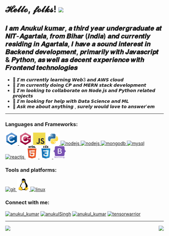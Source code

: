 <!-- ### I am [Anukul](https://drive.google.com/file/d/1GrncE-LrTObbN-lv5aQpjaZNsGDOVjny/view?usp=sharing), a web developer, profound with <strong>CSS3</strong> and <strong>MERN stack<strong/> and interested in Statistical learning and <strong>ML</strong> <br><hr/>

###

<br>[More about me](https://anukul-portfolio.netlify.app/)<br>

<img alt="GIF" src="https://media.giphy.com/media/jTNG3RF6EwbkpD4LZx/giphy.gif" /><br><br>

- 🔭 I’m currently working with MERN stack
- 🌱 I’m currently learning Vue.js and Python
- 👯 I’m looking to collaborate on web development
- 🤔 I’m looking for help with graphics designing and Machine learning
- 💬 Ask me about anything , surely would love to answer'em
- 📫 How to reach me: on any of the social media platforms
- 
- ⚡ Fun fact: Flexbox rather than Grid
 -->
 # 𝓗𝓮𝓵𝓵𝓸, 𝓯𝓸𝓵𝓴𝓼! <img src="https://media.giphy.com/media/Q7LHmoFwVP6Yc1swZs/giphy.gif" width="50px">
 ## 𝑰 𝒂𝒎 𝑨𝒏𝒖𝒌𝒖𝒍 𝒌𝒖𝒎𝒂𝒓, 𝒂 𝒕𝒉𝒊𝒓𝒅 𝒚𝒆𝒂𝒓 𝒖𝒏𝒅𝒆𝒓𝒈𝒓𝒂𝒅𝒖𝒂𝒕𝒆 𝒂𝒕 𝑵𝑰𝑻-𝑨𝒈𝒂𝒓𝒕𝒂𝒍𝒂, 𝒇𝒓𝒐𝒎 𝑩𝒊𝒉𝒂𝒓 (𝑰𝒏𝒅𝒊𝒂) 𝒂𝒏𝒅 𝒄𝒖𝒓𝒓𝒆𝒏𝒕𝒍𝒚 𝒓𝒆𝒔𝒊𝒅𝒊𝒏𝒈 𝒊𝒏 𝑨𝒈𝒂𝒓𝒕𝒂𝒍𝒂, 𝑰 𝒉𝒂𝒗𝒆 𝒂 𝒔𝒐𝒖𝒏𝒅 𝒊𝒏𝒕𝒆𝒓𝒆𝒔𝒕 𝒊𝒏 𝑩𝒂𝒄𝒌𝒆𝒏𝒅 𝒅𝒆𝒗𝒆𝒍𝒐𝒑𝒎𝒆𝒏𝒕, 𝒑𝒓𝒊𝒎𝒂𝒓𝒊𝒍𝒚 𝒘𝒊𝒕𝒉 𝑱𝒂𝒗𝒂𝒔𝒄𝒓𝒊𝒑𝒕 & 𝑷𝒚𝒕𝒉𝒐𝒏, 𝒂𝒔 𝒘𝒆𝒍𝒍 𝒂𝒔 𝒅𝒆𝒄𝒆𝒏𝒕 𝒆𝒙𝒑𝒆𝒓𝒊𝒆𝒏𝒄𝒆 𝒘𝒊𝒕𝒉 𝑭𝒓𝒐𝒏𝒕𝒆𝒏𝒅 𝒕𝒆𝒄𝒉𝒏𝒐𝒍𝒐𝒈𝒊𝒆𝒔


- 🔭 𝙄'𝙢 𝙘𝙪𝙧𝙧𝙚𝙣𝙩𝙡𝙮 𝙡𝙚𝙖𝙧𝙣𝙞𝙣𝙜 𝙒𝙚𝙗3 𝙖𝙣𝙙 𝘼𝙒𝙎 𝙘𝙡𝙤𝙪𝙙
- 🌱 𝙄’𝙢 𝙘𝙪𝙧𝙧𝙚𝙣𝙩𝙡𝙮 𝙙𝙤𝙞𝙣𝙜 𝘾𝙋 𝙖𝙣𝙙 𝙈𝙀𝙍𝙉 𝙨𝙩𝙖𝙘𝙠 𝙙𝙚𝙫𝙚𝙡𝙤𝙥𝙢𝙚𝙣𝙩
- 👯 𝙄’𝙢 𝙡𝙤𝙤𝙠𝙞𝙣𝙜 𝙩𝙤 𝙘𝙤𝙡𝙡𝙖𝙗𝙤𝙧𝙖𝙩𝙚 𝙤𝙣 𝙉𝙤𝙙𝙚.𝙟𝙨 𝙖𝙣𝙙 𝙋𝙮𝙩𝙝𝙤𝙣 𝙧𝙚𝙡𝙖𝙩𝙚𝙙 𝙥𝙧𝙤𝙟𝙚𝙘𝙩𝙨
- 🤔 𝙄’𝙢 𝙡𝙤𝙤𝙠𝙞𝙣𝙜 𝙛𝙤𝙧 𝙝𝙚𝙡𝙥 𝙬𝙞𝙩𝙝 𝘿𝙖𝙩𝙖 𝙎𝙘𝙞𝙚𝙣𝙘𝙚 𝙖𝙣𝙙 𝙈𝙇
- 💬 𝘼𝙨𝙠 𝙢𝙚 𝙖𝙗𝙤𝙪𝙩 𝙖𝙣𝙮𝙩𝙝𝙞𝙣𝙜 , 𝙨𝙪𝙧𝙚𝙡𝙮 𝙬𝙤𝙪𝙡𝙙 𝙡𝙤𝙫𝙚 𝙩𝙤 𝙖𝙣𝙨𝙬𝙚𝙧'𝙚𝙢
<hr/>
<h3 align="left">Languages and Frameworks:</h3>
<p align="left">
  <!-- C -->
  <a href="https://www.cprogramming.com/" target="_blank" rel="noreferrer">
    <img
      src="https://raw.githubusercontent.com/devicons/devicon/master/icons/c/c-original.svg"
      alt="c"
      width="40"
      height="40"
    />
  </a>

  <!-- C++ -->
  <a href="https://www.w3schools.com/cpp/" target="_blank" rel="noreferrer">
    <img
      src="https://raw.githubusercontent.com/devicons/devicon/master/icons/cplusplus/cplusplus-original.svg"
      alt="cplusplus"
      width="40"
      height="40"
    />
  </a>
 <!-- JavaScript -->
  <a href="https://developer.mozilla.org/en-US/docs/Web/JavaScript" target="_blank" rel="noreferrer">
    <img
      src="https://raw.githubusercontent.com/devicons/devicon/master/icons/javascript/javascript-original.svg"
      alt="javascript"
      width="40"
      height="40"
    />
  </a>

  <!-- Python -->
  <a href="https://www.python.org" target="_blank" rel="noreferrer">
    <img
      src="https://raw.githubusercontent.com/devicons/devicon/master/icons/python/python-original.svg"
      alt="python"
      width="40"
      height="40"
    />
  </a>
  <!-- Node js -->
  <a href="https://www.nodejs.org" target="_blank" rel="noreferrer">
    <img
      src="https://upload.wikimedia.org/wikipedia/commons/thumb/d/d9/Node.js_logo.svg/590px-Node.js_logo.svg.png?20170401104355"
      alt="nodejs"
      width="60"
      height="40"
    />
  </a>
  <!-- Django -->
  <a href="https://www.nodejs.org" target="_blank" rel="noreferrer">
    <img
      src="https://upload.wikimedia.org/wikipedia/commons/thumb/7/75/Django_logo.svg/260px-Django_logo.svg.png?20101010121142"
      alt="nodejs"
      width="80"
      height="40"
    />
  </a>
  <!-- MongoDB -->
  <a href="https://www.mongodb.org" target="_blank" rel="noreferrer">
    <img
      src="https://upload.wikimedia.org/wikipedia/commons/thumb/9/93/MongoDB_Logo.svg/512px-MongoDB_Logo.svg.png?20190626143224"
      alt="mongodb"
      width="90"
      height="35"
    />
  </a>
  <!-- MySQl -->
  <a href="https://www.mysql.org" target="_blank" rel="noreferrer">
    <img
      src="https://upload.wikimedia.org/wikipedia/commons/thumb/b/b2/Database-mysql.svg/424px-Database-mysql.svg.png?20120119124903"
      alt="mysql"
      width="75"
      height="55"
    />
  </a>
 <!-- React js -->
  <a href="https://www.reactjs.org" target="_blank" rel="noreferrer">
    <img
      src="https://upload.wikimedia.org/wikipedia/commons/thumb/a/a7/React-icon.svg/512px-React-icon.svg.png?20220125121207"
      alt="reactjs"
      width="40"
      height="40"
    />
  </a>

  <!-- HTML5 -->
  <a href="https://www.w3.org/html/" target="_blank" rel="noreferrer">
    <img
      src="https://raw.githubusercontent.com/devicons/devicon/master/icons/html5/html5-original-wordmark.svg"
      alt="html5"
      width="40"
      height="40"
    />
  </a>

  <!-- CSS3 -->
  <a href="https://www.w3schools.com/css/" target="_blank" rel="noreferrer">
    <img
      src="https://raw.githubusercontent.com/devicons/devicon/master/icons/css3/css3-original-wordmark.svg"
      alt="css3"
      width="40"
      height="40"
    />
  </a>

  <!-- Bootstrap -->
  <a href="https://getbootstrap.com" target="_blank" rel="noreferrer">
    <img
      src="https://raw.githubusercontent.com/devicons/devicon/master/icons/bootstrap/bootstrap-plain-wordmark.svg"
      alt="bootstrap"
      width="40"
      height="40"
    />
  </a>
</p>

<h3 align="left">Tools and platforms:</h3>
<p align="left">
  <!-- Git -->
  <a href="https://git-scm.com/" target="_blank" rel="noreferrer">
    <img
      src="https://www.vectorlogo.zone/logos/git-scm/git-scm-icon.svg"
      alt="git"
      width="40"
      height="40"
    />
  </a>
  <!-- Linux -->
  <a href="https://www.linux.org/" target="_blank" rel="noreferrer">
    <img
      src="https://raw.githubusercontent.com/devicons/devicon/master/icons/linux/linux-original.svg"
      alt="linux"
      width="40"
      height="40"
    />
  </a>
   <!-- Postman -->
  <a href="https://www.postman.org/" target="_blank" rel="noreferrer">
    <img
      src="https://res.cloudinary.com/postman/image/upload/t_team_logo/v1629869194/team/2893aede23f01bfcbd2319326bc96a6ed0524eba759745ed6d73405a3a8b67a8"
      alt="linux"
      width="40"
      height="40"
    />
  </a>
</p>
<h3 align="left">Connect with me:</h3>
<p align="left">
  <a href="https://www.linkedin.com/in/anukul-kumar-51360519b/" target="blank"
    ><img
      align="center"
      src="https://raw.githubusercontent.com/rahuldkjain/github-profile-readme-generator/master/src/images/icons/Social/linked-in-alt.svg"
      alt="anukul_kumar"
      height="30"
      width="40"
  /></a>
  <a href="https://anukulsingh.github.io" target="blank"
    ><img
      align="center"
      src="https://encrypted-tbn0.gstatic.com/images?q=tbn:ANd9GcRLfKG-BSPR1rrEuNokwvAD3mEtdBISDMp34A&usqp=CAU"
      alt="anukulSingh"
      height="30"
      width="40"
  /></a>
  <a href="https://codeforces.com/profile/Anukul592" target="blank"
    ><img
      align="center"
      src="https://raw.githubusercontent.com/rahuldkjain/github-profile-readme-generator/master/src/images/icons/Social/codeforces.svg"
      alt="anukul_kumar"
      height="30"
      width="40"
  /></a>
  <a href="https://codesandbox.io/u/anukulSingh" target="blank"
    ><img
      align="center"
      src="https://encrypted-tbn0.gstatic.com/images?q=tbn:ANd9GcQbT9MpV1lycesHO4LmidCEYaqQaJCEo8-4mg&usqp=CAU"
      alt="tensorwarrior"
      height="30"
      width="40"
  /></a>
</p>

<hr/>
<div>
<a>
  <img align="left" src="https://github-readme-stats.vercel.app/api?username=anukulSingh&hide=contribs&show_icons=true&theme=dark&hide_border=true" />
</a>
 <a>
  <img align="right" src="https://github-readme-stats.vercel.app/api/top-langs/?username=anukulSingh&langs_count=6&layout=compact&theme=dark&hide_border=true" />
</a>
</div>
 

<!--  [![Readme Card](https://github-readme-stats.vercel.app/api/pin/?username=anukulSingh&repo=github-readme-stats)] -->
<!-- Actual text -->

<!-- You can find me on [![Twitter][1.2]][1], or on [![LinkedIn][2.2]][2].
 -->
<!-- Icons -->

<!-- [1.2]: http://i.imgur.com/wWzX9uB.png (twitter icon without padding)
[2.2]: https://raw.githubusercontent.com/MartinHeinz/MartinHeinz/master/linkedin-3-16.png (LinkedIn icon without padding)

<!-- Links to your social media accounts -->

<!-- [1]: https://twitter.com/AnukulK34195260 -->
<!-- [2]: https://www.linkedin.com/in/anukul-kumar-51360519b/ -->
<!--  --> 
